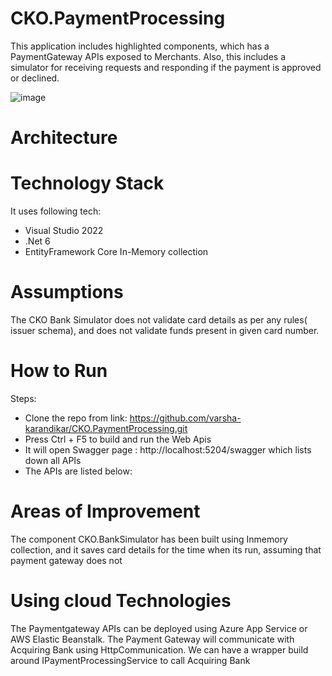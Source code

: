 # CKO.PaymentProcessing
This application includes highlighted components, which has a PaymentGateway APIs exposed to Merchants.
Also, this includes a simulator for receiving requests and responding if the payment is approved or declined.

![image](https://user-images.githubusercontent.com/4521723/175814204-d22c7e59-6162-4cce-b1a7-66c44db54c46.png)

# Architecture

# Technology Stack
It uses following tech:
-	Visual Studio 2022
-	.Net 6
-	EntityFramework Core In-Memory collection

# Assumptions
The CKO Bank Simulator does not validate card details as per any rules( issuer schema), and does not validate funds present in given card number.

# How to Run
Steps:
-	Clone the repo from link: https://github.com/varsha-karandikar/CKO.PaymentProcessing.git
-	Press Ctrl + F5 to build and run the Web Apis
-	It will open Swagger page : http://localhost:5204/swagger which lists down all APIs
-	The APIs are listed below:

# Areas of Improvement
The component CKO.BankSimulator has been built using Inmemory collection, and it saves card details for the time when its run, assuming that payment gateway does not 

# Using cloud Technologies 
The Paymentgateway APIs can be deployed using Azure App Service or AWS Elastic Beanstalk.
The Payment Gateway will communicate with Acquiring Bank using HttpCommunication. We can have a wrapper build around IPaymentProcessingService to call Acquiring Bank
